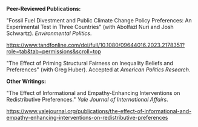 **Peer-Reviewed Publications:** 
 
 "Fossil Fuel Divestment and Public Climate Change Policy Preferences: An Experimental Test in Three Countries" (with Abolfazl Nuri and Josh Schwartz). _Environmental Politics_.  

https://www.tandfonline.com/doi/full/10.1080/09644016.2023.2178351?role=tab&tab=permissions&scroll=top

 "The Effect of Priming Structural Fairness on Inequality Beliefs and Preferences" (with Greg Huber). Accepted at _American Politics Research_. 

**Other Writings:**

"The Effect of Informational and Empathy-Enhancing Interventions on Redistributive Preferences." _Yale Journal of International Affairs_.

https://www.yalejournal.org/publications/the-effect-of-informational-and-empathy-enhancing-interventions-on-redistributive-preferences
